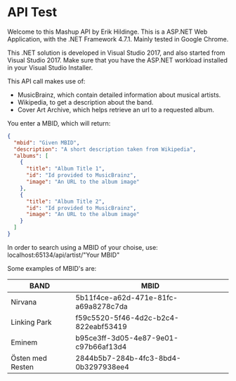 # API Test

Welcome to this Mashup API by Erik Hildinge.
This is a ASP.NET Web Application, with the .NET Framework 4.7.1. Mainly tested in Google Chrome.

This .NET solution is developed in Visual Studio 2017, and also started from Visual Studio 2017.
Make sure that you have the ASP.NET workload installed in your Visual Studio Installer.

This API call makes use of:
* MusicBrainz, which contain detailed information about musical artists.
* Wikipedia, to get a description about the band.
* Cover Art Archive, which helps retrieve an url to a requested album.

You enter a MBID, which will return:
```json
{
  "mbid": "Given MBID",
  "description": "A short description taken from Wikipedia",
  "albums": [
    {
      "title": "Album Title 1",
      "id": "Id provided to MusicBrainz",
      "image": "An URL to the album image"
    },
    {
      "title": "Album Title 2",
      "id": "Id provided to MusicBrainz",
      "image": "An URL to the album image"
    }
  ]
}
```

In order to search using a MBID of your choise, use:\
localhost:65134/api/artist/"Your MBID" 

Some examples of MBID's are:

BAND  | MBID
------------- | -------------
Nirvana | 5b11f4ce-a62d-471e-81fc-a69a8278c7da
Linking Park | f59c5520-5f46-4d2c-b2c4-822eabf53419
Eminem | b95ce3ff-3d05-4e87-9e01-c97b66af13d4
Östen med Resten | 2844b5b7-284b-4fc3-8bd4-0b3297938ee4

